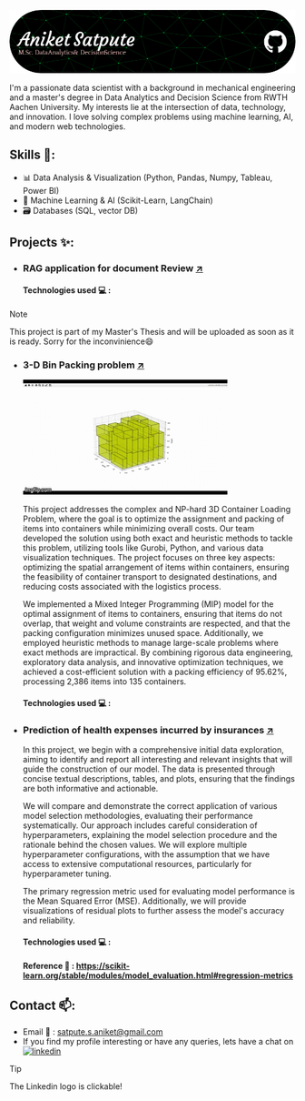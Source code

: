 ![](https://github.com/Satpute-Aniket/Satpute-Aniket/blob/main/github-header-image.png)

I'm a passionate data scientist with a background in mechanical engineering and a master's degree in Data Analytics and Decision Science from RWTH Aachen University. My interests lie at the intersection of data, technology, and innovation. I love solving complex problems using machine learning, AI, and modern web technologies.

## Skills 🧰: 
- 📊 Data Analysis & Visualization (Python, Pandas, Numpy, Tableau, Power BI)
- 🧠 Machine Learning & AI (Scikit-Learn, LangChain)
- 🗃️ Databases (SQL, vector DB) 

## Projects ✨:
- ### RAG application for document Review [↗️]()

  

  #### Technologies used 💻 :

>[!Note]
  >This project is part of my Master's Thesis and will be uploaded as soon as it is ready. Sorry for the inconvinience😄
  
- ### 3-D Bin Packing problem [↗️](https://github.com/Satpute-Aniket/3DPacking)

  ![](https://github.com/Satpute-Aniket/Satpute-Aniket/blob/main/90uxmh.gif)

  This project addresses the complex and NP-hard 3D Container Loading Problem, where the goal is to optimize the assignment and packing of items into containers while minimizing overall costs. Our team developed the solution using both exact and heuristic methods to tackle this problem, utilizing tools like Gurobi, Python, and various data visualization techniques. The project focuses on three key aspects: optimizing the spatial arrangement of items within containers, ensuring the feasibility of container transport to designated destinations, and reducing costs associated with the logistics process.

  We implemented a Mixed Integer Programming (MIP) model for the optimal assignment of items to containers, ensuring that items do not overlap, that weight and volume constraints are respected, and that the packing configuration minimizes unused space. Additionally, we employed heuristic methods to manage large-scale problems where exact methods are impractical. By combining rigorous data engineering, exploratory data analysis, and innovative optimization techniques, we achieved a cost-efficient solution with a packing efficiency of 95.62%, processing 2,386 items into 135 containers.

  #### Technologies used 💻 :

- ### Prediction of health expenses incurred by insurances [↗️]()

  In this project, we begin with a comprehensive initial data exploration, aiming to identify and report all interesting and relevant insights that will guide the construction of our model. The data is presented through concise textual descriptions, tables, and plots, ensuring that the findings are both informative and actionable.

  We will compare and demonstrate the correct application of various model selection methodologies, evaluating their performance systematically. Our approach includes careful consideration of hyperparameters, explaining the model selection procedure and the rationale behind the chosen values. We will explore multiple hyperparameter configurations, with the assumption that we have access to extensive computational resources, particularly for hyperparameter tuning.

  The primary regression metric used for evaluating model performance is the Mean Squared Error (MSE). Additionally, we will provide visualizations of residual plots to further assess the model's accuracy and reliability.

  #### Technologies used 💻 :

  #### Reference 📑 : https://scikit-learn.org/stable/modules/model_evaluation.html#regression-metrics
  
## Contact 📫:
- Email :email: : satpute.s.aniket@gmail.com
- If you find my profile interesting or have any queries, lets have a chat on [<img src='https://cdn.jsdelivr.net/npm/simple-icons@3.0.1/icons/linkedin.svg' alt='linkedin' height='20'>](https://www.linkedin.com/in/aniketsatpute174/)
>[!Tip]
>The Linkedin logo is clickable!
    
